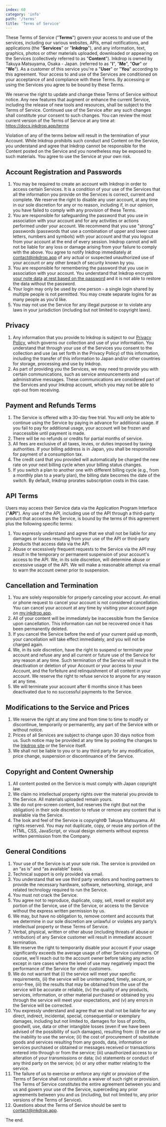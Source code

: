 ```yaml
---
index: 60
category: 'info'
path: '/terms'
title: 'Terms of Service'
---
```


These Terms of Service ("**Terms**") govern your access to and use of the services, including our various websites, APIs, email notifications, and applications (the "**Services**" or "**Inkdrop**"), and any information, text, graphics, photos or other materials uploaded, downloaded or appearing on the Services (collectively referred to as "**Content**"). Inkdrop is owned by Takuya Matsuyama, Osaka - Japan. (referred to as "**I**", "**Me**", "**Our**" or "**We**"). As a customer of this service you're a "**User**" or "**You**" according to this agreement. Your access to and use of the Services are conditioned on your acceptance of and compliance with these Terms. By accessing or using the Services you agree to be bound by these Terms.

We reserve the right to update and change these Terms of Service without notice. Any new features that augment or enhance the current Service, including the release of new tools and resources, shall be subject to the Terms of Service. Continued use of the Service after any such changes shall constitute your consent to such changes. You can review the most current version of the Terms of Service at any time at: https://docs.inkdrop.app/terms

Violation of any of the terms below will result in the termination of your Account. While Inkdrop prohibits such conduct and Content on the Service, you understand and agree that Inkdrop cannot be responsible for the Content posted on the Service and you nonetheless may be exposed to such materials. You agree to use the Service at your own risk.

## Account Registration and Passwords

1. You may be required to create an account with Inkdrop in order to access certain Services. It is a condition of your use of the Services that all the information you provide on the Services is correct, current and complete. We reserve the right to disable any user account, at any time in our sole discretion for any or no reason, including if, in our opinion, you have failed to comply with any provision of these Terms.
2. You are responsible for safeguarding the password that you use in association with your account and for any activities or actions performed under your account. We recommend that you use "strong" passwords (passwords that use a combination of upper and lower case letters, numbers and symbols) with your account and that you logout from your account at the end of every session. Inkdrop cannot and will not be liable for any loss or damage arising from your failure to comply with the above. You agree to notify Inkdrop immediately at [contact@inkdrop.app](mailto:contact@inkdrop.app) of any actual or suspected unauthorized use of your account or any other breach of security known by you.
3. You are responsible for remembering the password that you use in association with your account. You understand that Inkdrop encrypts [your note data](/privacy/#inkdrop-collects-note-data) [at rest based on the password](/security#end-to-end-encryption) and it is not able to restore the data without the password.
4. Your login may only be used by one person - a single login shared by multiple people is not permitted. You may create separate logins for as many people as you'd like.
5. You may not use the Service for any illegal purpose or to violate any laws in your jurisdiction (including but not limited to copyright laws).

## Privacy

1. Any information that you provide to Inkdrop is subject to our [Privacy Policy](/privacy), which governs our collection and use of your information. You understand that through your use of the Services you consent to the collection and use (as set forth in the Privacy Policy) of this information, including the transfer of this information to Japan and/or other countries for storage, processing and use by Inkdrop.
2. As part of providing you the Services, we may need to provide you with certain communications, such as service announcements and administrative messages. These communications are considered part of the Services and your Inkdrop account, which you may not be able to opt-out from receiving.

## Payment and Refunds Terms

1. The Service is offered with a 30-day free trial. You will only be able to continue using the Service by paying in advance for additional usage. If you fail to pay for additional usage, your account will be frozen and inaccessible until payment is made.
2. There will be no refunds or credits for partial months of service.
3. All fees are exclusive of all taxes, levies, or duties imposed by taxing authorities. If your billing address is in Japan, you shall be responsible for payment of a consumption tax.
4. The credit card that you provided will automatically be charged the new rate on your next billing cycle when your billing status changes.
5. If you switch a plan to another one with different billing cycle (e.g., from a monthly plan to a yearly plan), the billing date becomes the date of the switch. By default, Inkdrop prorates subscription costs in this case.

## API Terms

Users may access their Service data via the Application Program Interface ("**API**"). Any use of the API, including use of the API through a third-party product that accesses the Service, is bound by the terms of this agreement plus the following specific terms:

1. You expressly understand and agree that we shall not be liable for any damages or losses resulting from your use of the API or third-party products that access data via the API.
2. Abuse or excessively frequent requests to the Service via the API may result in the temporary or permanent suspension of your account's access to the API. We, in its sole discretion, will determine abuse or excessive usage of the API. We will make a reasonable attempt via email to warn the account owner prior to suspension.

## Cancellation and Termination

1. You are solely responsible for properly canceling your account. An email or phone request to cancel your account is not considered cancellation. You can cancel your account at any time by visiting your account page on [my.inkdrop.app](https://my.inkdrop.app/account/delete).
2. All of your content will be immediately be inaccessible from the Service upon cancellation. This information can not be recovered once it has been permanently deleted.
3. If you cancel the Service before the end of your current paid up month, your cancellation will take effect immediately, and you will not be charged again.
4. We, in its sole discretion, have the right to suspend or terminate your account and refuse any and all current or future use of the Service for any reason at any time. Such termination of the Service will result in the deactivation or deletion of your Account or your access to your Account, and the forfeiture and relinquishment of all content in your account. We reserve the right to refuse service to anyone for any reason at any time.
5. We will terminate your account after 6 months since it has been deactivated due to no successful payments to the Service.

## Modifications to the Service and Prices

1. We reserve the right at any time and from time to time to modify or discontinue, temporarily or permanently, any part of the Service with or without notice.
2. Prices of all Services are subject to change upon 30 days notice from us. Such notice may be provided at any time by posting the changes to the [Inkdrop site](https://inkdrop.app/) or the Service itself.
3. We shall not be liable to you or to any third party for any modification, price change, suspension or discontinuance of the Service.

## Copyright and Content Ownership

1. All content posted on the Service is must comply with Japan copyright law.
2. We claim no intellectual property rights over the material you provide to the Service. All materials uploaded remain yours.
3. We do not pre-screen content, but reserves the right (but not the obligation) in their sole discretion to refuse or remove any content that is available via the Service.
4. The look and feel of the Service is copyright© Takuya Matsuyama. All rights reserved. You may not duplicate, copy, or reuse any portion of the HTML, CSS, JavaScript, or visual design elements without express written permission from the Company.

## General Conditions

1. Your use of the Service is at your sole risk. The service is provided on an “as is” and “as available” basis.
2. Technical support is only provided via email.
3. You understand that we use third party vendors and hosting partners to provide the necessary hardware, software, networking, storage, and related technology required to run the Service.
4. You must not crack the Service.
5. You agree not to reproduce, duplicate, copy, sell, resell or exploit any portion of the Service, use of the Service, or access to the Service without the express written permission by us.
6. We may, but have no obligation to, remove content and accounts that we determine in our sole discretion are unlawful or violates any party’s intellectual property or these Terms of Service.
7. Verbal, physical, written or other abuse (including threats of abuse or retribution) of any Service customer will result in immediate account termination.
8. We reserve the right to temporarily disable your account if your usage significantly exceeds the average usage of other Service customers. Of course, we'll reach out to the account owner before taking any action except in rare cases where the level of use may negatively impact the performance of the Service for other customers.
9. We do not warrant that (i) the service will meet your specific requirements, (ii) the service will be uninterrupted, timely, secure, or error-free, (iii) the results that may be obtained from the use of the service will be accurate or reliable, (iv) the quality of any products, services, information, or other material purchased or obtained by you through the service will meet your expectations, and (v) any errors in the Service will be corrected.
10. You expressly understand and agree that we shall not be liable for any direct, indirect, incidental, special, consequential or exemplary damages, including but not limited to, damages for loss of profits, goodwill, use, data or other intangible losses (even if we have been advised of the possibility of such damages), resulting from: (i) the use or the inability to use the service; (ii) the cost of procurement of substitute goods and services resulting from any goods, data, information or services purchased or obtained or messages received or transactions entered into through or from the service; (iii) unauthorized access to or alteration of your transmissions or data; (iv) statements or conduct of any third party on the service; (v) or any other matter relating to the service.
11. The failure of us to exercise or enforce any right or provision of the Terms of Service shall not constitute a waiver of such right or provision. The Terms of Service constitutes the entire agreement between you and us and govern your use of the Service, superceding any prior agreements between you and us (including, but not limited to, any prior versions of the Terms of Service).
12. Questions about the Terms of Service should be sent to [contact@inkdrop.app](mailto:contact@inkdrop.app).

The end.
